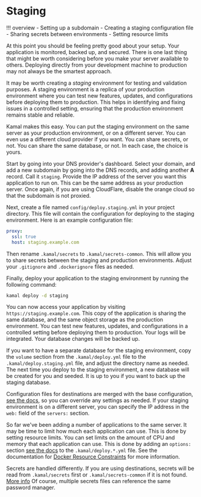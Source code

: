 # Staging

!!! overview
    - Setting up a subdomain
    - Creating a staging configuration file
    - Sharing secrets between environments
    - Setting resource limits

At this point you should be feeling pretty good about your setup. Your application is monitored, backed up, and secured. There is one last thing that might be worth considering before you make your server available to others. Deploying directly from your development machine to production may not always be the smartest approach.

It may be worth creating a *staging* environment for testing and validation purposes. A staging environment is a replica of your production environment where you can test new features, updates, and configurations before deploying them to production. This helps in identifying and fixing issues in a controlled setting, ensuring that the production environment remains stable and reliable.

Kamal makes this easy. You can put the staging environment on the same server as your production environment, or on a different server. You can even use a different cloud provider if you want. You can share secrets, or not. You can share the same database, or not. In each case, the choice is yours.

Start by going into your DNS provider's dashboard. Select your domain, and add a new subdomain by going into the DNS records, and adding another **A** record. Call it `staging`. Provide the IP address of the server you want this application to run on. This can be the same address as your production server. Once again, if you are using CloudFlare, disable the orange cloud so that the subdomain is not proxied.

Next, create a file named `config/deploy.staging.yml` in your project directory. This file will contain the configuration for deploying to the staging environment. Here is an example configuration file:

```yaml
proxy:
  ssl: true
  host: staging.example.com
```

Then rename `.kamal/secrets` to `.kamal/secrets-common`. This will allow you to share secrets between the staging and production environments. Adjust your `.gitignore` and `.dockerignore` files as needed.

Finally, deploy your application to the staging environment by running the following command:

```sh
kamal deploy -d staging
```

You can now access your application by visiting `https://staging.example.com`. This copy of the application is sharing the same database, and the same object storage as the production environment. You can test new features, updates, and configurations in a controlled setting before deploying them to production. Your logs will be integrated. Your database changes will be backed up.

If you want to have a separate database for the staging environment, copy the `volume` section from the `.kamal/deploy.yml` file to the `.kamal/deploy.staging.yml` file, and adjust the directory name as needed. The next time you deploy to the staging environment, a new database will be created for you and seeded. It is up to you if you want to back up the staging database.

Configuration files for destinations are merged with the base configuration,
[see the docs](https://kamal-deploy.org/docs/configuration/overview/#destinations),
so you can override any settings as needed. If your staging environment is on a different server, you can specify the IP address in the `web:` field of the `servers:` section.

So far we've been adding a number of applications to the same server. It may be time to limit how much each application can use. This is done by setting resource limits. You can set limits on the amount of CPU and memory that each application can use. This is done by adding an `options:` section
[see the docs](https://kamal-deploy.org/docs/configuration/roles/#custom-role-configuration)
to the `.kamal/deploy.*.yml` file. See the documentation for [Docker Resource Constraints](https://docs.docker.com/config/containers/resource_constraints/) for more information.

Secrets are handled differently. If you are using destinations, secrets will be read from `.kamal/secrets` first or `.kamal/secrets-common` if it is not found.
[More info](https://kamal-deploy.org/docs/upgrading/secrets-changes/)
Of course, multiple secrets files can reference the same password manager.
